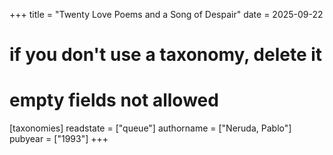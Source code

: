+++
title = "Twenty Love Poems and a Song of Despair"
date = 2025-09-22
# if you don't use a taxonomy, delete it
# empty fields not allowed
[taxonomies]
  readstate = ["queue"]
  authorname = ["Neruda, Pablo"]
  pubyear = ["1993"]
+++

